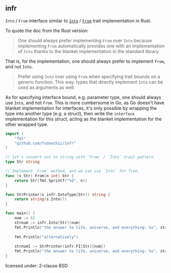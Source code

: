 infr
---

`Into` / `From` interface similar to [`Into`](https://doc.rust-lang.org/std/convert/trait.Into.html) / [`From`](https://doc.rust-lang.org/std/convert/trait.From.html) trait implementation in Rust.

To quote the doc from the Rust version:

> One should always prefer implementing `From` over `Into` because implementing `From` automatically provides one with an implementation of `Into` thanks to the blanket implementation in the standard library.

That is, for the implementation, one should always prefer to implement `From`, and not `Into`.

> Prefer using `Into` over using `From` when specifying trait bounds on a generic function. This way, types that directly implement `Into` can be used as arguments as well.

As for specifying interface bound, e.g. parameter type, one should always use `Into`, and not `From`.
This is more cumbersome in Go, as Go doesn't have blanket implementation for interfaces, it's only possible by wrapping the type into another type (e.g. a struct), then write the `interface` implementation for this struct, acting as the blanket implementation for the other wrapped type.  

```go
import (
    "fmt"
    "github.com/fudanchii/infr"
)

// let's convert int to string with `From` / `Into` trait pattern
type Str string

// Implement `From` method, and we can use `Into` for free.
func (s Str) From(n int) Str {
    return Str(fmt.Sprintf("%d", n))
}

func StrPrinter(s infr.IntoType[Str]) string {
    return string(s.Into())
}

func main() {
    num := 42
    strnum := infr.Into[Str](num)
    fmt.Println("the answer to life, universe, and everything: %s", strnum)
    
    fmt.Println("alternatively")
    
    strnum1 := StrPrinter(infr.FI[Str]{num})
    fmt.Println("the answer to life, universe, and everything: %s", strnum1)
}
```

licensed under: 2-clause BSD
